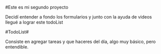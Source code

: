 #Este es mi segundo proyecto

Decidí entender a fondo los formularios y junto con la ayuda de videos llegué a lograr este todoList

#TodoList#

Consiste en agregar tareas y que haceres del día, algo muy básico, pero entendible.

